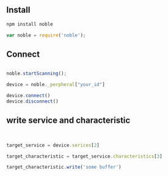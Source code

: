 

## Install

``` js
npm install noble

var noble = require('noble');
```


## Connect

```js 

noble.startScanning();

device = noble._perpheral["your_id"]

device.connect()
device.disconnect()

```


## write service and characteristic

``` js


target_service = device.serices[2]

target_characteristic = target_service.characteristics[3]

target_characteristic.write('some buffer')


```


